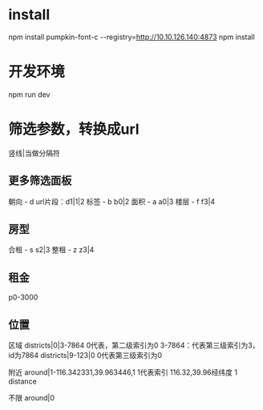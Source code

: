# install
npm install pumpkin-font-c --registry=http://10.10.126.140:4873
npm install

# 开发环境
npm run dev

# 筛选参数，转换成url
竖线|当做分隔符
## 更多筛选面板
朝向 - d
url片段：d1|1|2
标签 - b
b0|2
面积 - a
a0|3
楼层 - f
f3|4

## 房型
合租 - s
s2|3
整租 - z
z3|4

## 租金
p0-3000

## 位置
区域
districts|0|3-7864
0代表，第二级索引为0
3-7864：代表第三级索引为3，id为7864
districts|9-123|0
0代表第三级索引为0


附近
around|1-116.342331,39.963446,1
1代表索引
116.32,39.96经纬度
1 distance

不限
around|0
